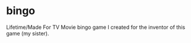 # bingo
Lifetime/Made For TV Movie bingo game I created for the inventor of this game (my sister). 
